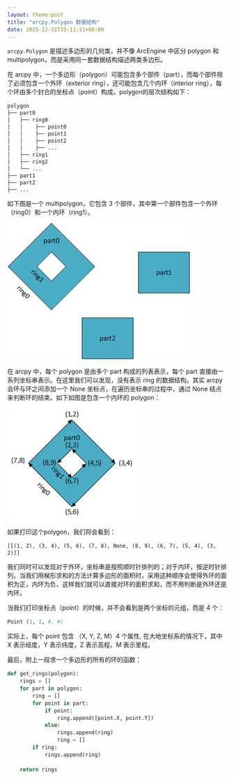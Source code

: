 ```yaml
---
layout: theme:post
title: "arcpy.Polygon 数据结构"
date: 2015-12-31T15:11:11+08:00
---
```


`arcpy.Polygon` 是描述多边形的几何类，并不像 ArcEngine 中区分 polygon 和 multipolygon，而是采用同一套数据结构描述两类多边形。

在 arcpy 中，一个多边形（polygon）可能包含多个部件（part），而每个部件除了必须包含一个外环（exterior ring），还可能包含几个内环（interior ring），每个环由多个封合的坐标点（point）构成。polygon的层次结构如下：
```
polygon
├── part0
│   ├── ring0
│   │    ├── point0
│   │    ├── point1
│   │    ├── point2
│   │    ├── ...
│   ├── ring1
│   ├── ring2
│   └── ...
├── part1
├── part2
├── ...
```

如下图是一个 multipolygon，它包含 3 个部件，其中第一个部件包含一个外环（ring0）和一个内环（ring1）。

![polygon](/assets/polygon.png)

在 arcpy 中，每个 polygon 是由多个 part 构成的列表表示，每个 part 直接由一系列坐标串表示。在这里我们可以发现，没有表示 ring 的数据结构。其实 arcpy 会环与环之间添加一个 None 坐标点，在遍历坐标串的过程中，通过 None 结点来判断环的结束。如下如图是包含一个内环的 polygon：

![ring](/assets/ring.png)

如果打印这个polygon，我们将会看到：
```
[[(1, 2), (3, 4), (5, 6), (7, 8), None, (8, 9), (6, 7), (5, 4), (3, 2)]]
```

我们同时可以发现对于外环，坐标串是按照顺时针排列的；对于内环，按逆时针排列。当我们用梯形求和的方法计算多边形的面积时，采用这种顺序会使得外环的面积为正，内环为负，这样我们就可以直接对环的面积求和，而不用判断是外环还是内环。

当我们打印坐标点（point）的时候，并不会看到是两个坐标的元组，而是 4 个：
```python
Point (1, 2, #, #)
```
实际上，每个 point 包含 （X, Y, Z, M）4 个属性, 在大地坐标系的情况下，其中 X 表示经度，Y 表示纬度，Z 表示高程，M 表示里程。

最后，附上一段求一个多边形的所有的环的函数：
```python
def get_rings(polygon):
    rings = []
    for part in polygon:
        ring = []
        for point in part:
            if point:
                ring.append([point.X, point.Y])
            else:
                rings.append(ring)
                ring = []
        if ring:
            rings.append(ring)

    return rings
```
